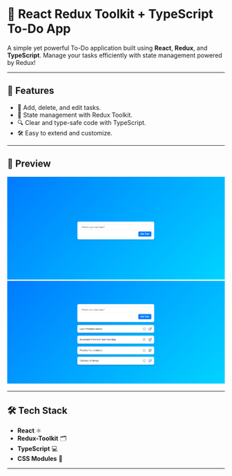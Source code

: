# 📝 React Redux Toolkit + TypeScript To-Do App

A simple yet powerful To-Do application built using **React**, **Redux**, and **TypeScript**. Manage your tasks efficiently with state management powered by Redux!

---

## 🚀 Features

- 📌 Add, delete, and edit tasks.
- 💾 State management with Redux Toolkit.
- 🔍 Clear and type-safe code with TypeScript.
- 🛠️ Easy to extend and customize.

---

## 📸 Preview

![1](image/1.png)
![2](image/2.png)

---

## 🛠️ Tech Stack

- **React** ⚛️
- **Redux-Toolkit** 🗂️
- **TypeScript** 💻
- **CSS Modules** 🎨

---
